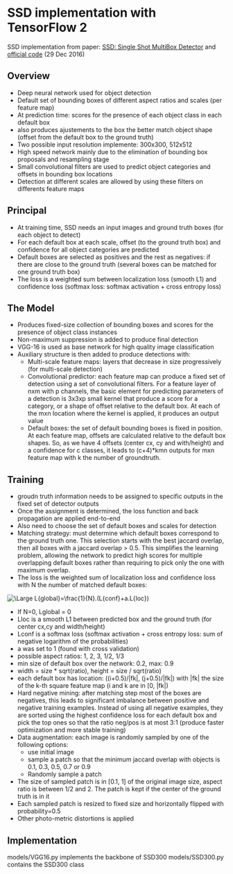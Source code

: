 # SSD implementation with TensorFlow 2
 
SSD implementation from paper: [SSD: Single Shot MultiBox Detector](https://arxiv.org/pdf/1512.02325.pdf) and [official code](https://github.com/weiliu89/caffe/tree/ssd) (29 Dec 2016)


## Overview

* Deep neural network used for object detection
* Default set of bounding boxes of different aspect ratios and scales (per feature map)
* At prediction time: scores for the presence of each object class in each default box
* also produces ajustements to the box the better match object shape (offset from the default box to the ground truth)
* Two possible input resolution implemente: 300x300, 512x512
* High speed network mainly due to the elimination of bounding box proposals and resampling stage
* Small convolutional filters are used to predict object categories and offsets in bounding box locations
* Detection at different scales are allowed by using these filters on differents feature maps

## Principal

* At training time, SSD needs an input images and ground truth boxes (for each object to detect)
* For each default box at each scale, offset (to the ground truth box) and confidence for all object categories are predicted
* Default boxes are selected as positives and the rest as negatives: if there are close to the ground truth (several boxes can be matched for one ground truth box)
* The loss is a weighted sum between localization loss (smooth L1) and confidence loss (softmax loss: softmax activation + cross entropy loss)

## The Model

* Produces fixed-size collection of bounding boxes and scores for the presence of object class instances
* Non-maximum suppression is added to produce final detection
* VGG-16 is used as base network for high quality image classification
* Auxiliary structure is then added to produce detections with:
	* Multi-scale feature maps: layers that decrease in size progressively (for multi-scale detection)
	* Convolutional predictor: each feature map can produce a fixed set of detection using a set of convolutional filters. For a feature layer of nxm with p channels, the basic element for predicting parameters of a detection is 3x3xp small kernel that produce a score for a category, or a shape of offset relative to the default box. At each of the mxn location where the kernel is applied, it produces an output value
	* Default boxes: the set of default bounding boxes is fixed in position. At each feature map, offsets are calculated relative to the default box shapes. So, as we have 4 offsets (center cx, cy and with/height) and a confidence for c classes, it leads to (c+4)*kmn outputs for mxn feature map with k the number of groundtruth.

## Training

* groudn truth information needs to be assigned to specific outputs in the fixed set of detector outputs
* Once the assignment is determined, the loss function and back propagation are applied end-to-end
* Also need to choose the set of default boxes and scales for detection
* Matching strategy: must determine which default boxes correspond to the ground truth one. This selection starts with the best jaccard overlap, then all boxes with a jaccard overlap > 0.5. This simplifies the learning problem, allowing the network to predict high scores for multiple overlapping default boxes rather than requiring to pick only the one with maximum overlap.
* The loss is the weighted sum of localization loss and confidence loss with N the number of matched default boxes:
<img src="https://latex.codecogs.com/svg.latex?\Large&space;L{global}=\frac{1}{N}.(L{conf}+a.L{loc}" title="\Large L{global}=\frac{1}{N}.(L{conf}+a.L{loc})" />

* If N=0, Lglobal = 0
* Lloc is a smooth L1 between predicted box and the ground truth (for center cx,cy and width/height)
* Lconf is a softmax loss (softmax activation + cross entropy loss: sum of negative logarithm of the probabilities)
* a was set to 1 (found with cross validation)
* possible aspect ratios: 1, 2, 3, 1/2, 1/3
* min size of default box over the network: 0.2, max: 0.9
* width = size * sqrt(ratio), height = size / sqrt(ratio)
* each default box has location: ((i+0.5)/|fk|, (j+0.5)/|fk|) with |fk| the size of the k-th square feature map (i and k are in [0, |fk|)
* Hard negative mining: after matching step most of the boxes are negatives, this leads to significant imbalance between positive and negative training examples. Instead of using all negative examples, they are sorted using the highest confidence loss for each default box and pick the top ones so that the ratio neg/pos is at most 3:1 (produce faster optimization and more stable training)
* Data augmentation: each image is randomly sampled by one of the following options:
	* use initial image
	* sample a patch so that the minimum jaccard overlap with objects is 0.1, 0.3, 0.5, 0.7 or 0.9
	* Randomly sample a patch
* The size of sampled patch is in [0.1, 1] of the original image size, aspect ratio is between 1/2 and 2. The patch is kept if the center of the ground truth is in it
* Each sampled patch is resized to fixed size and horizontally flipped with probability=0.5
* Other photo-metric distortions is applied

## Implementation

models/VGG16.py implements the backbone of SSD300
models/SSD300.py contains the SSD300 class
